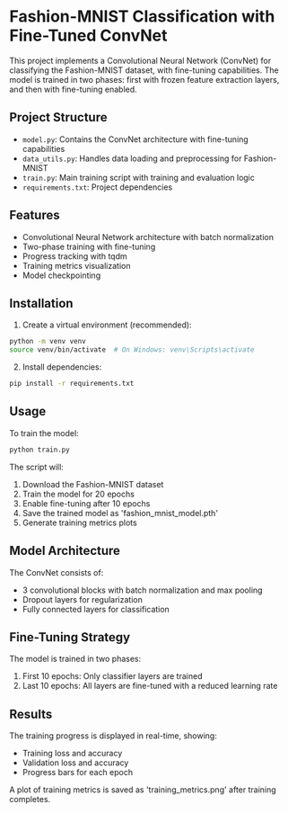 # Fashion-MNIST Classification with Fine-Tuned ConvNet

This project implements a Convolutional Neural Network (ConvNet) for classifying the Fashion-MNIST dataset, with fine-tuning capabilities. The model is trained in two phases: first with frozen feature extraction layers, and then with fine-tuning enabled.

## Project Structure

- `model.py`: Contains the ConvNet architecture with fine-tuning capabilities
- `data_utils.py`: Handles data loading and preprocessing for Fashion-MNIST
- `train.py`: Main training script with training and evaluation logic
- `requirements.txt`: Project dependencies

## Features

- Convolutional Neural Network architecture with batch normalization
- Two-phase training with fine-tuning
- Progress tracking with tqdm
- Training metrics visualization
- Model checkpointing

## Installation

1. Create a virtual environment (recommended):

```bash
python -m venv venv
source venv/bin/activate  # On Windows: venv\Scripts\activate
```

2. Install dependencies:

```bash
pip install -r requirements.txt
```

## Usage

To train the model:

```bash
python train.py
```

The script will:

1. Download the Fashion-MNIST dataset
2. Train the model for 20 epochs
3. Enable fine-tuning after 10 epochs
4. Save the trained model as 'fashion_mnist_model.pth'
5. Generate training metrics plots

## Model Architecture

The ConvNet consists of:

- 3 convolutional blocks with batch normalization and max pooling
- Dropout layers for regularization
- Fully connected layers for classification

## Fine-Tuning Strategy

The model is trained in two phases:

1. First 10 epochs: Only classifier layers are trained
2. Last 10 epochs: All layers are fine-tuned with a reduced learning rate

## Results

The training progress is displayed in real-time, showing:

- Training loss and accuracy
- Validation loss and accuracy
- Progress bars for each epoch

A plot of training metrics is saved as 'training_metrics.png' after training completes.
